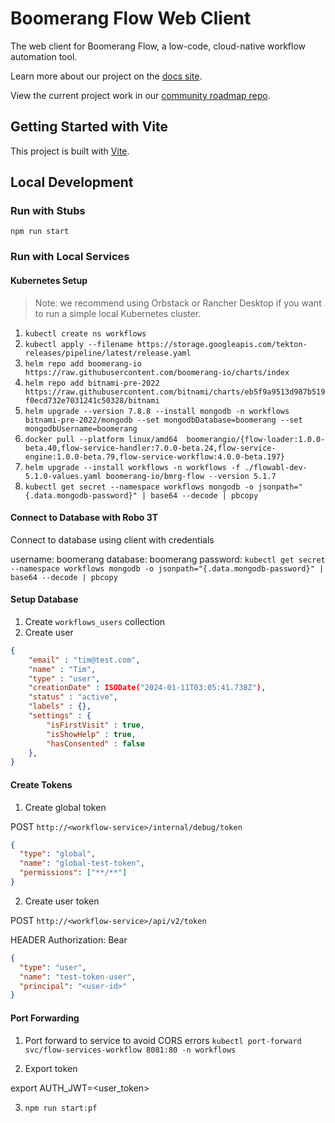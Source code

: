 # Boomerang Flow Web Client

The web client for Boomerang Flow, a low-code, cloud-native workflow automation tool.

Learn more about our project on the [docs site](https://useboomerang.io/docs).

View the current project work in our [community roadmap repo](https://github.com/boomerang-io/roadmap).

## Getting Started with Vite

This project is built with [Vite](https://vitejs.dev/).

## Local Development

### Run with Stubs

`npm run start`

### Run with Local Services

#### Kubernetes Setup

> Note: we recommend using Orbstack or Rancher Desktop if you want to run a simple local Kubernetes cluster.

1. `kubectl create ns workflows`
2. `kubectl apply --filename https://storage.googleapis.com/tekton-releases/pipeline/latest/release.yaml`
3. `helm repo add boomerang-io https://raw.githubusercontent.com/boomerang-io/charts/index`
4. `helm repo add bitnami-pre-2022 https://raw.githubusercontent.com/bitnami/charts/eb5f9a9513d987b519f0ecd732e7031241c50328/bitnami`
5. `helm upgrade --version 7.8.8 --install mongodb -n workflows bitnami-pre-2022/mongodb --set mongodbDatabase=boomerang --set mongodbUsername=boomerang`
6. `docker pull --platform linux/amd64  boomerangio/{flow-loader:1.0.0-beta.40,flow-service-handler:7.0.0-beta.24,flow-service-engine:1.0.0-beta.79,flow-service-workflow:4.0.0-beta.197}`
7. `helm upgrade --install workflows -n workflows -f ./flowabl-dev-5.1.0-values.yaml boomerang-io/bmrg-flow --version 5.1.7`
8. `kubectl get secret --namespace workflows mongodb -o jsonpath="{.data.mongodb-password}" | base64 --decode | pbcopy`

#### Connect to Database with Robo 3T

Connect to database using client with credentials

username: boomerang
database: boomerang
password: `kubectl get secret --namespace workflows mongodb -o jsonpath="{.data.mongodb-password}" | base64 --decode | pbcopy`

#### Setup Database

1. Create `workflows_users` collection
2. Create user

```json
{
    "email" : "tim@test.com",
    "name" : "Tim",
    "type" : "user",
    "creationDate" : ISODate("2024-01-11T03:05:41.738Z"),
    "status" : "active",
    "labels" : {},
    "settings" : {
        "isFirstVisit" : true,
        "isShowHelp" : true,
        "hasConsented" : false
    },
}
```

#### Create Tokens

1. Create global token

POST `http://<workflow-service>/internal/debug/token`

```json
{
  "type": "global",
  "name": "global-test-token",
  "permissions": ["**/**"]
}
```

2. Create user token

POST `http://<workflow-service>/api/v2/token`

HEADER Authorization: Bear <global token from above>

```json
{
  "type": "user",
  "name": "test-token-user",
  "principal": "<user-id>"
}
```

#### Port Forwarding

1. Port forward to service to avoid CORS errors
   `kubectl port-forward svc/flow-services-workflow 8081:80 -n workflows`

2. Export token

export AUTH_JWT=<user_token>

3. `npm run start:pf`
